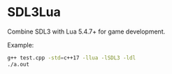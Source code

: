 # SDL3Lua
Combine SDL3 with Lua 5.4.7+ for game development.

Example:
```bash
g++ test.cpp -std=c++17 -llua -lSDL3 -ldl
./a.out
```
